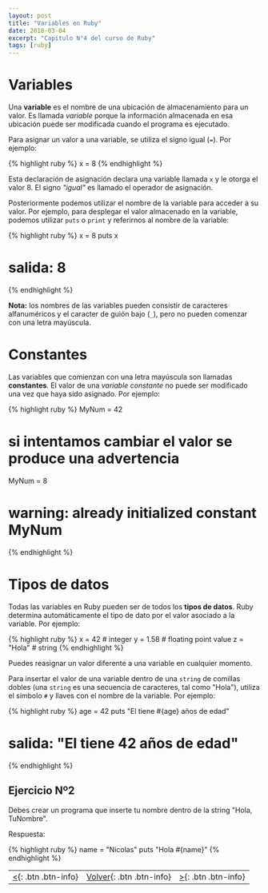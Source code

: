 ```yaml
---
layout: post
title: "Variables en Ruby"
date: 2018-03-04
excerpt: "Capítulo N°4 del curso de Ruby"
tags: [ruby]
---
```


# Variables

Una **variable** es el nombre de una ubicación de almacenamiento para un valor. Es llamada _variable_ porque la información almacenada en esa ubicación puede ser modificada cuando el programa es ejecutado.

Para asignar un valor a una variable, se utiliza el signo igual (`=`). Por ejemplo:

{% highlight ruby %}
x = 8
{% endhighlight %}

Esta declaración de asignación declara una variable llamada `x` y le otorga el valor 8. El signo _"igual"_ es llamado el operador de asignación.

Posteriormente podemos utilizar el nombre de la variable para acceder a su valor. Por ejemplo, para desplegar el valor almacenado en la variable, podemos utilizar `puts` o `print` y referirnos al nombre de la variable:

{% highlight ruby %}
x = 8
puts x
# salida: 8
{% endhighlight %}

**Nota:** los nombres de las variables pueden consistir de caracteres alfanuméricos y el caracter de guión bajo (`_`), pero no pueden comenzar con una letra mayúscula.

# Constantes

Las variables que comienzan con una letra mayúscula son llamadas **constantes**. El valor de una _variable constante_ no puede ser modificado una vez que haya sido asignado. Por ejemplo:

{% highlight ruby %}
MyNum = 42
# si intentamos cambiar el valor se produce una advertencia
MyNum = 8
# warning: already initialized constant MyNum
{% endhighlight %}

# Tipos de datos

Todas las variables en Ruby pueden ser de todos los **tipos de datos**. Ruby determina automáticamente el tipo de dato por el valor asociado a la variable. Por ejemplo:

{% highlight ruby %}
x = 42       # integer
y = 1.58     # floating point value
z = "Hola"  # string
{% endhighlight %}

Puedes reasignar un valor diferente a una variable en cualquier momento.

Para insertar el valor de una variable dentro de una `string` de comillas dobles (una `string` es una secuencia de caracteres, tal como "Hola"), utiliza el símbolo `#` y llaves con el nombre de la variable. Por ejemplo:

{% highlight ruby %}
age = 42
puts "El tiene #{age} años de edad"
# salida: "El tiene 42 años de edad"
{% endhighlight %}

## Ejercicio Nº2

Debes crear un programa que inserte tu nombre dentro de la string "Hola, TuNombre".

Respuesta:

{% highlight ruby %}
name = "Nicolas"
puts "Hola #{name}"
{% endhighlight %}

|     |     |     |
|:----|:---:|----:|
| [<](https://nisoto.github.io/comentarios-ruby/){: .btn .btn-info} | [Volver](https://nisoto.github.io/curso-ruby/){: .btn .btn-info} | [>](https://nisoto.github.io/matematicas-ruby/){: .btn .btn-info} |
